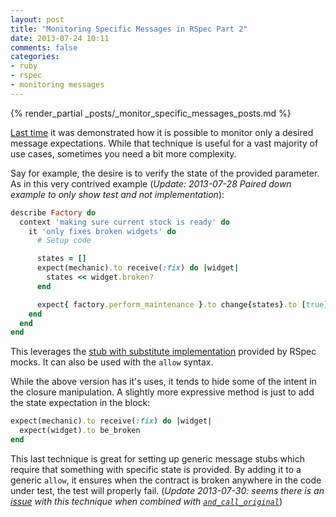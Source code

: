 ```yaml
---
layout: post
title: "Monitoring Specific Messages in RSpec Part 2"
date: 2013-07-24 10:11
comments: false
categories:
- ruby
- rspec
- monitoring messages
---
```


{% render_partial _posts/_monitor_specific_messages_posts.md %}

[Last time](http://aaronkromer.com/blog/2013-07-17-monitoring-specific-messages-in-rspec.html) it was demonstrated how it is possible to monitor only a desired
message expectations. While that technique is useful for a vast majority of
use cases, sometimes you need a bit more complexity.

Say for example, the desire is to verify the state of the provided parameter.
As in this very contrived example (_Update: 2013-07-28 Paired down example to
only show test and not implementation_):

```ruby
describe Factory do
  context 'making sure current stock is ready' do
    it 'only fixes broken widgets' do
      # Setup code

      states = []
      expect(mechanic).to receive(:fix) do |widget|
        states << widget.broken?
      end

      expect{ factory.perform_maintenance }.to change{states}.to [true]
    end
  end
end
```

This leverages the [stub with substitute implementation](https://www.relishapp.com/rspec/rspec-mocks/v/2-14/docs/method-stubs/stub-with-substitute-implementation)
provided by RSpec mocks. It can also be used with the `allow` syntax.

While the above version has it's uses, it tends to hide some of the intent in
the closure manipulation. A slightly more expressive method is just to add
the state expectation in the block:

```ruby
expect(mechanic).to receive(:fix) do |widget|
  expect(widget).to be_broken
end
```

This last technique is great for setting up generic message stubs which require
that something with specific state is provided. By adding it to a generic
`allow`, it ensures when the contract is broken anywhere in the code under test,
the test will properly fail. (_Update 2013-07-30: seems there is an
[issue](https://github.com/rspec/rspec-mocks/pull/382) with this technique when
combined with
[`and_call_original`](https://www.relishapp.com/rspec/rspec-mocks/v/2-14/docs/message-expectations/calling-the-original-method)_)
